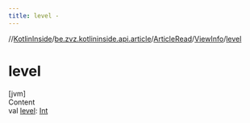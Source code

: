 ```yaml
---
title: level -
---
```

//[KotlinInside](../../../index.md)/[be.zvz.kotlininside.api.article](../../index.md)/[ArticleRead](../index.md)/[ViewInfo](index.md)/[level](level.md)



# level  
[jvm]  
Content  
val [level](level.md): [Int](https://kotlinlang.org/api/latest/jvm/stdlib/kotlin/-int/index.html)  



